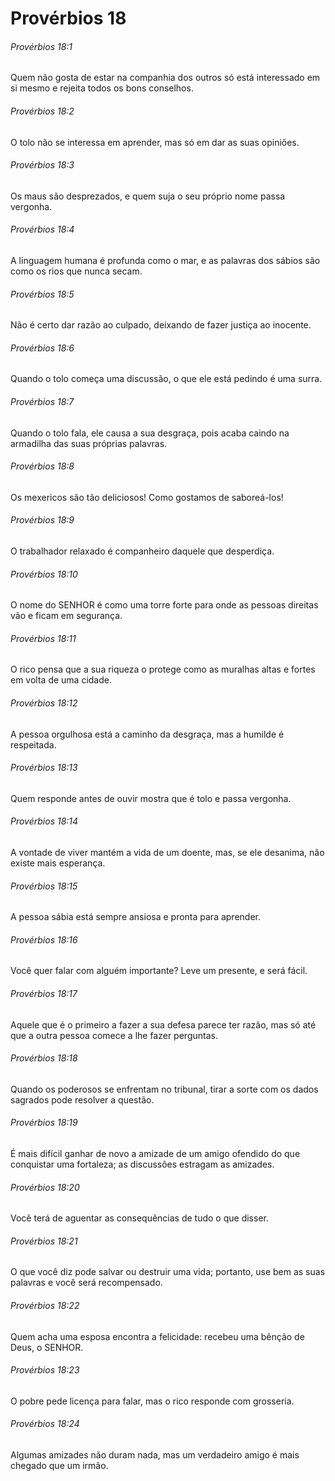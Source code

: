 # Provérbios 18

###### Provérbios 18:1

Quem não gosta de estar na companhia dos outros só está interessado em si mesmo e rejeita todos os bons conselhos.

###### Provérbios 18:2

O tolo não se interessa em aprender, mas só em dar as suas opiniões.

###### Provérbios 18:3

Os maus são desprezados, e quem suja o seu próprio nome passa vergonha.

###### Provérbios 18:4

A linguagem humana é profunda como o mar, e as palavras dos sábios são como os rios que nunca secam.

###### Provérbios 18:5

Não é certo dar razão ao culpado, deixando de fazer justiça ao inocente.

###### Provérbios 18:6

Quando o tolo começa uma discussão, o que ele está pedindo é uma surra.

###### Provérbios 18:7

Quando o tolo fala, ele causa a sua desgraça, pois acaba caindo na armadilha das suas próprias palavras.

###### Provérbios 18:8

Os mexericos são tão deliciosos! Como gostamos de saboreá-los!

###### Provérbios 18:9

O trabalhador relaxado é companheiro daquele que desperdiça.

###### Provérbios 18:10

O nome do SENHOR é como uma torre forte para onde as pessoas direitas vão e ficam em segurança.

###### Provérbios 18:11

O rico pensa que a sua riqueza o protege como as muralhas altas e fortes em volta de uma cidade.

###### Provérbios 18:12

A pessoa orgulhosa está a caminho da desgraça, mas a humilde é respeitada.

###### Provérbios 18:13

Quem responde antes de ouvir mostra que é tolo e passa vergonha.

###### Provérbios 18:14

A vontade de viver mantém a vida de um doente, mas, se ele desanima, não existe mais esperança.

###### Provérbios 18:15

A pessoa sábia está sempre ansiosa e pronta para aprender.

###### Provérbios 18:16

Você quer falar com alguém importante? Leve um presente, e será fácil.

###### Provérbios 18:17

Aquele que é o primeiro a fazer a sua defesa parece ter razão, mas só até que a outra pessoa comece a lhe fazer perguntas.

###### Provérbios 18:18

Quando os poderosos se enfrentam no tribunal, tirar a sorte com os dados sagrados pode resolver a questão.

###### Provérbios 18:19

É mais difícil ganhar de novo a amizade de um amigo ofendido do que conquistar uma fortaleza; as discussões estragam as amizades.

###### Provérbios 18:20

Você terá de aguentar as consequências de tudo o que disser.

###### Provérbios 18:21

O que você diz pode salvar ou destruir uma vida; portanto, use bem as suas palavras e você será recompensado.

###### Provérbios 18:22

Quem acha uma esposa encontra a felicidade: recebeu uma bênção de Deus, o SENHOR.

###### Provérbios 18:23

O pobre pede licença para falar, mas o rico responde com grosseria.

###### Provérbios 18:24

Algumas amizades não duram nada, mas um verdadeiro amigo é mais chegado que um irmão.

